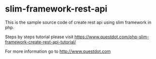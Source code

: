 # slim-framework-rest-api

This is the sample source code of create rest api using slim framework in php.

Steps by steps tutorial please visit https://www.questdot.com/php-slim-framework-create-rest-api-tutorial/

For more information go to http://www.questdot.com

